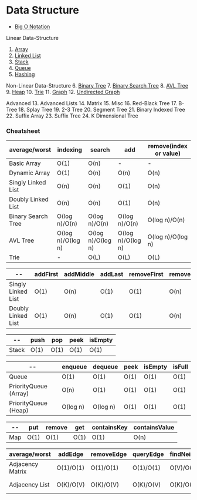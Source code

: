 # Data Structure

* [Big O Notation](https://github.com/shamy1st/data-structure-big-o)

Linear Data-Structure
1. [Array](https://github.com/shamy1st/data-structure-array)
2. [Linked List](https://github.com/shamy1st/data-structure-linkedlist)
3. [Stack](https://github.com/shamy1st/data-structure-stack)
4. [Queue](https://github.com/shamy1st/data-structure-queue)
5. [Hashing](https://github.com/shamy1st/data-structure-hashing)

Non-Linear Data-Structure
6. [Binary Tree](https://github.com/shamy1st/data-structure-binary-tree)
7. [Binary Search Tree](https://github.com/shamy1st/data-structure-binary-search-tree)
8. [AVL Tree](https://github.com/shamy1st/data-structure-avl-tree)
9. [Heap](https://github.com/shamy1st/data-structure-heap)
10. [Trie](https://github.com/shamy1st/data-structure-trie)
11. [Graph](https://github.com/shamy1st/data-structure-graph)
12. [Undirected Graph](https://github.com/shamy1st/data-structure-undirected-graph)

Advanced
13. Advanced Lists
14. Matrix
15. Misc
16. Red-Black Tree
17. B-Tree
18. Splay Tree
19. 2-3 Tree
20. Segment Tree
21. Binary Indexed Tree
22. Suffix Array
23. Suffix Tree
24. K Dimensional Tree

### Cheatsheet

average/worst      |        indexing     | search              | add                 | remove(index or value)
-------------------|---------------------|---------------------|---------------------|-----------------------
Basic Array        | O(1)                | O(n)                | -                   | -
Dynamic Array      | O(1)                | O(n)                | O(n)                | O(n)
Singly Linked List | O(n)                | O(n)                | O(1)                | O(n)
Doubly Linked List | O(n)                | O(n)                | O(1)                | O(n)
Binary Search Tree | O(log n)/O(n)       | O(log n)/O(n)       | O(log n)/O(n)       | O(log n)/O(n)
AVL Tree           | O(log n)/O(log n)   | O(log n)/O(log n)   | O(log n)/O(log n)   | O(log n)/O(log n)
Trie               | -                   | O(L)                | O(L)                | O(L)

--                 | addFirst | addMiddle | addLast | removeFirst | removeMiddle | removeLast
-------------------|----------|-----------|---------|-------------|--------------|-----------
Singly Linked List | O(1)     | O(n)      | O(1)    | O(1)        | O(n)         | O(n)
Doubly Linked List | O(1)     | O(n)      | O(1)    | O(1)        | O(n)         | O(1)

--    | push | pop | peek | isEmpty
------|------|-----|------|--------
Stack | O(1) | O(1)| O(1) | O(1)

--                    | enqueue     | dequeue     | peek | isEmpty | isFull
----------------------|-------------|-------------|------|---------|-------
Queue                 | O(1)        | O(1)        | O(1) | O(1)    | O(1)
PriorityQueue (Array) | O(n)        | O(1)        | O(1) | O(1)    | O(1)
PriorityQueue (Heap)  | O(log n)    | O(log n)    | O(1) | O(1)    | O(1)

--  | put | remove | get | containsKey | containsValue
----|-----|--------|-----|-------------|--------------
Map | O(1)| O(1)   | O(1)| O(1)        | O(n)

average/worst    | addEdge   | removeEdge | queryEdge | findNeighbors | addNode       | removeNode    | space
-----------------|-----------|------------|-----------|---------------|---------------|---------------|----------------
Adjacency Matrix | O(1)/O(1) | O(1)/O(1)  | O(1)/O(1) | O(V)/O(V)     | O(V^2)/O(V^2) | O(V^2)/O(V^2) | O(V^2)/O(V^2)
Adjacency List   | O(K)/O(V) | O(K)/O(V)  | O(K)/O(V) | O(K)/O(V)     | O(1)/O(1)     | O(V^2)/O(V^2) | O(V + E)/O(V^2)
